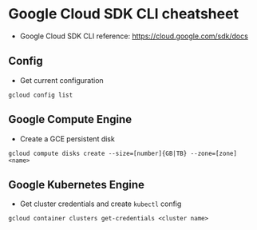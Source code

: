 # Google Cloud SDK CLI cheatsheet

* Google Cloud SDK CLI reference: https://cloud.google.com/sdk/docs

## Config
* Get current configuration
```
gcloud config list
```

## Google Compute Engine

* Create a GCE persistent disk
```
gcloud compute disks create --size=[number]{GB|TB} --zone=[zone] <name>
```

## Google Kubernetes Engine
* Get cluster credentials and create `kubectl` config
```
gcloud container clusters get-credentials <cluster name>
```